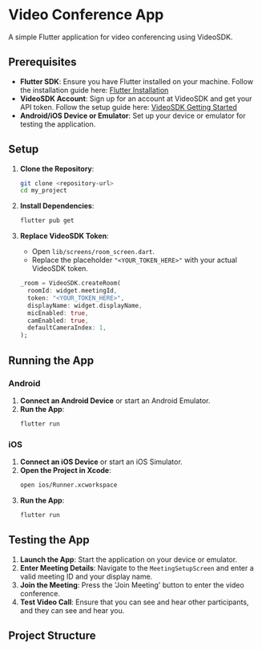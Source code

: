 # Video Conference App

A simple Flutter application for video conferencing using VideoSDK.

## Prerequisites

- **Flutter SDK**: Ensure you have Flutter installed on your machine. Follow the installation guide here: [Flutter Installation](https://flutter.dev/docs/get-started/install)
- **VideoSDK Account**: Sign up for an account at VideoSDK and get your API token. Follow the setup guide here: [VideoSDK Getting Started](https://docs.videosdk.live/docs/realtime-video-api/getting-started)
- **Android/iOS Device or Emulator**: Set up your device or emulator for testing the application.

## Setup

1. **Clone the Repository**:
    ```bash
    git clone <repository-url>
    cd my_project
    ```

2. **Install Dependencies**:
    ```bash
    flutter pub get
    ```

3. **Replace VideoSDK Token**:
    - Open `lib/screens/room_screen.dart`.
    - Replace the placeholder `"<YOUR_TOKEN_HERE>"` with your actual VideoSDK token.

    ```dart
    _room = VideoSDK.createRoom(
      roomId: widget.meetingId,
      token: "<YOUR_TOKEN_HERE>",
      displayName: widget.displayName,
      micEnabled: true,
      camEnabled: true,
      defaultCameraIndex: 1,
    );
    ```

## Running the App

### Android

1. **Connect an Android Device** or start an Android Emulator.
2. **Run the App**:
    ```bash
    flutter run
    ```

### iOS

1. **Connect an iOS Device** or start an iOS Simulator.
2. **Open the Project in Xcode**:
    ```bash
    open ios/Runner.xcworkspace
    ```
3. **Run the App**:
    ```bash
    flutter run
    ```

## Testing the App

1. **Launch the App**: Start the application on your device or emulator.
2. **Enter Meeting Details**: Navigate to the `MeetingSetupScreen` and enter a valid meeting ID and your display name.
3. **Join the Meeting**: Press the 'Join Meeting' button to enter the video conference.
4. **Test Video Call**: Ensure that you can see and hear other participants, and they can see and hear you.

## Project Structure

